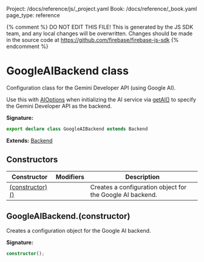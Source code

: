 Project: /docs/reference/js/_project.yaml
Book: /docs/reference/_book.yaml
page_type: reference

{% comment %}
DO NOT EDIT THIS FILE!
This is generated by the JS SDK team, and any local changes will be
overwritten. Changes should be made in the source code at
https://github.com/firebase/firebase-js-sdk
{% endcomment %}

# GoogleAIBackend class
Configuration class for the Gemini Developer API (using Google AI).

Use this with [AIOptions](./vertexai.aioptions.md#aioptions_interface) when initializing the AI service via [getAI()](./vertexai.md#getai_a94a413) to specify the Gemini Developer API as the backend.

<b>Signature:</b>

```typescript
export declare class GoogleAIBackend extends Backend 
```
<b>Extends:</b> [Backend](./vertexai.backend.md#backend_class)

## Constructors

|  Constructor | Modifiers | Description |
|  --- | --- | --- |
|  [(constructor)()](./vertexai.googleaibackend.md#googleaibackendconstructor) |  | Creates a configuration object for the Google AI backend. |

## GoogleAIBackend.(constructor)

Creates a configuration object for the Google AI backend.

<b>Signature:</b>

```typescript
constructor();
```
